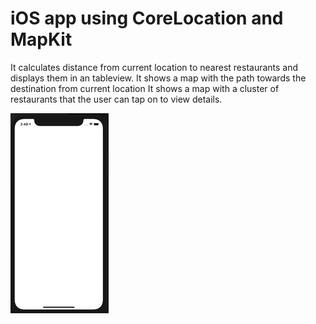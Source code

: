 # iOS app using CoreLocation and MapKit 

It calculates distance from current location to nearest restaurants and 
displays them in an tableview. 
It shows a map with the path towards the destination from current location 
It shows a map with a cluster of restaurants that the user can tap on to view details.

![Location - and - Maps - iOS](Demo/MapsAndLocationGif.gif)
